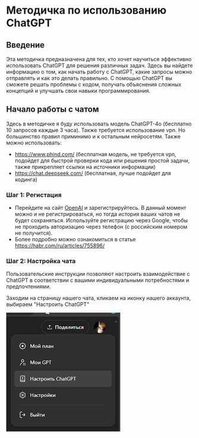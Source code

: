 # Методичка по использованию ChatGPT

## Введение

Эта методичка предназначена для тех, кто хочет научиться эффективно использовать ChatGPT для решения различных задач. Здесь вы найдете информацию о том, как начать работу с ChatGPT, какие запросы можно отправлять и как это делать правильно. С помощью ChatGPT вы сможете решать проблемы с кодом, получать объяснения сложных концепций и улучшать свои навыки программирования.

## Начало работы с чатом

Здесь в методичке я буду использовать модель ChatGPT-4o (бесплатно 10 запросов каждые 3 часа). Также требуется использование vpn.
Но большинство правил приминимо и к остальным нейросетям.
Также можно использовать:
- https://www.phind.com/ (бесплатная модель, не требуется vpn, подойдет для быстрой проверки кода или решения простой задачи, также прикрепляет ссылки на источники информации)
- https://chat.deepseek.com/ (бесплатная, лучше подойдет для кодинга)


### Шаг 1: Регистация
- Перейдите на сайт [OpenAI](https://openai.com) и зарегистрируйтесь. В данный момент можно и не регистрироваться, но тогда история ваших чатов не будет сохраняться. Используйте регистрацию через
Google, чтобы не проходить авторизацию через телефон (с российским номером не получится).
- Более подробно можно ознакомиться в статье https://habr.com/ru/articles/755896/


### Шаг 2: Настройка чата
Пользовательские инструкции позволяют настроить взаимодействие с ChatGPT в соответствии с вашими индивидуальными потребностями и предпочтениями.

Заходим на страницу нашего чата, кликаем на иконку нашего аккаунта, выбираем "Настроить ChatGPT"

![alt text](assets/images/account.png)

